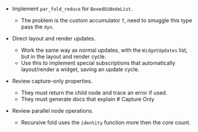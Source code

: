 * Implement `par_fold_reduce` for `BoxedUiNodeList`.
    - The problem is the custom accumulator `T`, need to smuggle this type pass the `dyn`.

* Direct layout and render updates.
    - Work the same way as normal updates, with the `WidgetUpdates` list, but in the layout and render cycle.
    - Use this to implement special subscriptions that automatically layout/render a widget, saving an update
      cycle.
      
* Review capture-only properties.
    - They must return the child node and trace an error if used.
    - They must generate docs that explain # Capture Only

* Review parallel node operations.
    - Recursive fold uses the `identity` function more then the core count.
